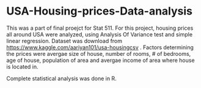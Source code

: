 # USA-Housing-prices-Data-analysis
This was a part of final proejct for Stat 511. For this project, housing prices all around USA were analyzed, using Analysis Of Variance test and simple linear regression. Dataset was download from https://www.kaggle.com/aariyan101/usa-housingcsv . Factors determining the prices were avergae size of house, number of rooms, # of bedrooms, age of house, population of area and avergae income of area where house is located in.

Complete statistical analysis was done in R.
